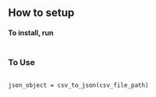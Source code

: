 ## How to setup

#### To install, run
```pip install CSV-to-JSON-Python
```

### To Use
```from csv_to_json.csv_to_json import csv_to_json

json_object = csv_to_json(csv_file_path)
```